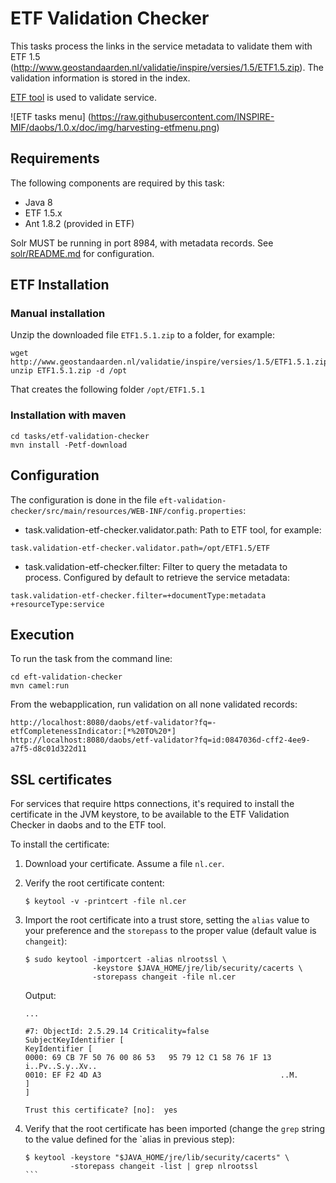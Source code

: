 # ETF Validation Checker

This tasks process the links in the service metadata to validate them with ETF 1.5 (http://www.geostandaarden.nl/validatie/inspire/versies/1.5/ETF1.5.zip). 
The validation information is stored in the index.


[ETF tool](http://www.geostandaarden.nl/validatie/inspire/) is used to validate service.


![ETF tasks menu]
(https://raw.githubusercontent.com/INSPIRE-MIF/daobs/1.0.x/doc/img/harvesting-etfmenu.png)



## Requirements
The following components are required by this task:

* Java 8
* ETF 1.5.x
* Ant 1.8.2 (provided in ETF)


Solr MUST be running in port 8984, with metadata records. See [solr/README.md](../../solr/README.md) for configuration.

## ETF Installation

### Manual installation

Unzip the downloaded file `ETF1.5.1.zip` to a folder, for example:

```
wget http://www.geostandaarden.nl/validatie/inspire/versies/1.5/ETF1.5.1.zip
unzip ETF1.5.1.zip -d /opt
```
That creates the following folder `/opt/ETF1.5.1`

### Installation with maven

```
cd tasks/etf-validation-checker
mvn install -Petf-download
```


## Configuration
The configuration is done in the file `eft-validation-checker/src/main/resources/WEB-INF/config.properties`:

* task.validation-etf-checker.validator.path: Path to ETF tool, for example:

```
task.validation-etf-checker.validator.path=/opt/ETF1.5/ETF
```

* task.validation-etf-checker.filter: Filter to query the metadata to process. Configured by default to retrieve the service metadata:


```
task.validation-etf-checker.filter=+documentType:metadata +resourceType:service
```

## Execution

To run the task from the command line:

```
cd eft-validation-checker
mvn camel:run
```

From the webapplication, run validation on all none validated records:

```
http://localhost:8080/daobs/etf-validator?fq=-etfCompletenessIndicator:[*%20TO%20*]
http://localhost:8080/daobs/etf-validator?fq=id:0847036d-cff2-4ee9-a7f5-d8c01d322d11
```

## SSL certificates

For services that require https connections, it's required to install the certificate in the JVM keystore, to be 
available to the ETF Validation Checker in daobs and to the ETF tool.

To install the certificate:

1. Download your certificate. Assume a file `nl.cer`.

2. Verify the root certificate content:

    ```
    $ keytool -v -printcert -file nl.cer
    ```

3. Import the root certificate into a trust store, setting the `alias` value to your preference and the `storepass` 
to the proper value (default value is `changeit`):

    ```
    $ sudo keytool -importcert -alias nlrootssl \
                   -keystore $JAVA_HOME/jre/lib/security/cacerts \
                   -storepass changeit -file nl.cer
    ```
    
    Output:
    
    ```
    ...
    
    #7: ObjectId: 2.5.29.14 Criticality=false
    SubjectKeyIdentifier [
    KeyIdentifier [
    0000: 69 CB 7F 50 76 00 86 53   95 79 12 C1 58 76 1F 13  i..Pv..S.y..Xv..
    0010: EF F2 4D A3                                        ..M.
    ]
    ]

    Trust this certificate? [no]:  yes
    ```
    
4. Verify that the root certificate has been imported (change the `grep` string 
to the value defined for the `alias in previous step):

    ````
    $ keytool -keystore "$JAVA_HOME/jre/lib/security/cacerts" \
              -storepass changeit -list | grep nlrootssl
    ```
